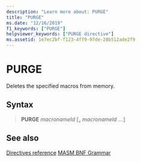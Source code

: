 ```yaml
---
description: "Learn more about: PURGE"
title: "PURGE"
ms.date: "12/16/2019"
f1_keywords: ["PURGE"]
helpviewer_keywords: ["PURGE directive"]
ms.assetid: 1e7ec2bf-f123-4ff9-97de-28b512ade2f9
---
```

# PURGE

Deletes the specified macros from memory.

## Syntax

> **PURGE** *macronameId* ⟦__,__ *macronameId* ...⟧

## See also

[Directives reference](directives-reference.md)
[MASM BNF Grammar](masm-bnf-grammar.md)
